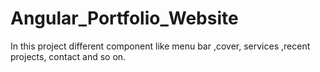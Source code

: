 # Angular_Portfolio_Website
In this project different component like menu bar ,cover, services ,recent projects, contact and so on.
